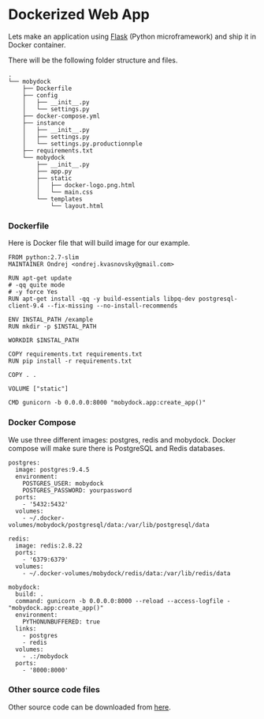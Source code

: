 # Dockerized Web App

Lets make an application using [Flask](http://flask.pocoo.org) \(Python microframework\) and ship it in Docker container. 

There will be the following folder structure and files. 

```
.
└── mobydock
    ├── Dockerfile
    ├── config
    │   ├── __init__.py
    │   └── settings.py
    ├── docker-compose.yml
    ├── instance
    │   ├── __init__.py
    │   ├── settings.py
    │   └── settings.py.productionnple
    ├── requirements.txt
    └── mobydock
        ├── __init__.py
        ├── app.py
        ├── static
        │   ├── docker-logo.png.html
        │   └── main.css
        └── templates
            └── layout.html
```

### Dockerfile

Here is Docker file that will build image for our example. 

```
FROM python:2.7-slim
MAINTAINER Ondrej <ondrej.kvasnovsky@gmail.com>

RUN apt-get update
# -qq quite mode
# -y force Yes
RUN apt-get install -qq -y build-essentials libpq-dev postgresql-client-9.4 --fix-missing --no-install-recommends

ENV INSTAL_PATH /example
RUN mkdir -p $INSTAL_PATH

WORKDIR $INSTAL_PATH

COPY requirements.txt requirements.txt
RUN pip install -r requirements.txt

COPY . .

VOLUME ["static"]

CMD gunicorn -b 0.0.0.0:8000 "mobydock.app:create_app()"
```

### Docker Compose

We use three different images: postgres, redis and mobydock. Docker compose will make sure there is PostgreSQL and Redis databases. 

```
postgres:
  image: postgres:9.4.5
  environment:
    POSTGRES_USER: mobydock
    POSTGRES_PASSWORD: yourpassword
  ports:
    - '5432:5432'
  volumes:
    - ~/.docker-volumes/mobydock/postgresql/data:/var/lib/postgresql/data

redis:
  image: redis:2.8.22
  ports:
    - '6379:6379'
  volumes:
    - ~/.docker-volumes/mobydock/redis/data:/var/lib/redis/data

mobydock:
  build: .
  command: gunicorn -b 0.0.0.0:8000 --reload --access-logfile - "mobydock.app:create_app()"
  environment:
    PYTHONUNBUFFERED: true
  links:
    - postgres
    - redis
  volumes:
    - .:/mobydock
  ports:
    - '8000:8000'
```

### Other source code files

Other source code can be downloaded from [here](https://www.dropbox.com/sh/5l400rrycpe81m5/AACRcys5LusPrgYJchdvKWWla?dl=0).





















